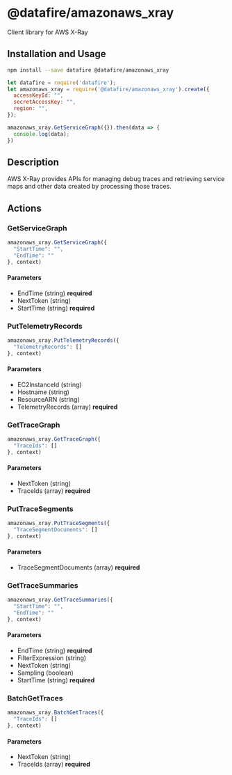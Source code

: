 # @datafire/amazonaws_xray

Client library for AWS X-Ray

## Installation and Usage
```bash
npm install --save datafire @datafire/amazonaws_xray
```

```js
let datafire = require('datafire');
let amazonaws_xray = require('@datafire/amazonaws_xray').create({
  accessKeyId: "",
  secretAccessKey: "",
  region: "",
});

amazonaws_xray.GetServiceGraph({}).then(data => {
  console.log(data);
})
```

## Description
AWS X-Ray provides APIs for managing debug traces and retrieving service maps and other data created by processing those traces.

## Actions
### GetServiceGraph



```js
amazonaws_xray.GetServiceGraph({
  "StartTime": "",
  "EndTime": ""
}, context)
```

#### Parameters
* EndTime (string) **required**
* NextToken (string)
* StartTime (string) **required**

### PutTelemetryRecords



```js
amazonaws_xray.PutTelemetryRecords({
  "TelemetryRecords": []
}, context)
```

#### Parameters
* EC2InstanceId (string)
* Hostname (string)
* ResourceARN (string)
* TelemetryRecords (array) **required**

### GetTraceGraph



```js
amazonaws_xray.GetTraceGraph({
  "TraceIds": []
}, context)
```

#### Parameters
* NextToken (string)
* TraceIds (array) **required**

### PutTraceSegments



```js
amazonaws_xray.PutTraceSegments({
  "TraceSegmentDocuments": []
}, context)
```

#### Parameters
* TraceSegmentDocuments (array) **required**

### GetTraceSummaries



```js
amazonaws_xray.GetTraceSummaries({
  "StartTime": "",
  "EndTime": ""
}, context)
```

#### Parameters
* EndTime (string) **required**
* FilterExpression (string)
* NextToken (string)
* Sampling (boolean)
* StartTime (string) **required**

### BatchGetTraces



```js
amazonaws_xray.BatchGetTraces({
  "TraceIds": []
}, context)
```

#### Parameters
* NextToken (string)
* TraceIds (array) **required**

